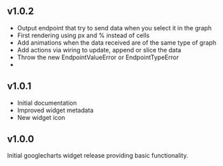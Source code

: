 ## v1.0.2

- Output endpoint that try to send data when you select it in the graph
- First rendering using px and % instead of cells
- Add animations when the data received are of the same type of graph
- Add actions via wiring to update, append or slice the data
- Throw the new EndpointValueError or EndpointTypeError
-

## v1.0.1

- Initial documentation
- Improved widget metadata
- New widget icon

## v1.0.0

Initial googlecharts widget release providing basic functionality.
